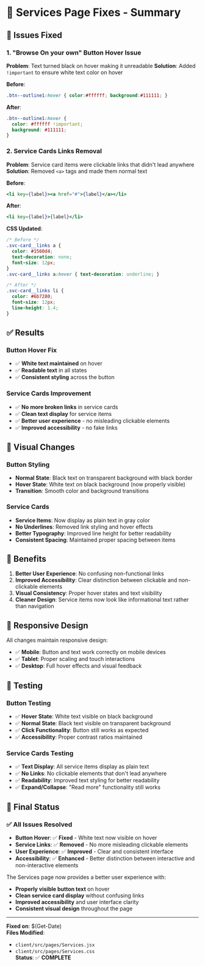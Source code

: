 # 🔧 Services Page Fixes - Summary

## 🎯 **Issues Fixed**

### **1. "Browse On your own" Button Hover Issue**
**Problem**: Text turned black on hover making it unreadable
**Solution**: Added `!important` to ensure white text color on hover

**Before**:
```css
.btn--outline1:hover { color:#ffffff; background:#111111; }
```

**After**:
```css
.btn--outline1:hover { 
  color: #ffffff !important; 
  background: #111111; 
}
```

### **2. Service Cards Links Removal**
**Problem**: Service card items were clickable links that didn't lead anywhere
**Solution**: Removed `<a>` tags and made them normal text

**Before**:
```jsx
<li key={label}><a href="#">{label}</a></li>
```

**After**:
```jsx
<li key={label}>{label}</li>
```

**CSS Updated**:
```css
/* Before */
.svc-card__links a {
  color: #1560d4;
  text-decoration: none;
  font-size: 12px;
}
.svc-card__links a:hover { text-decoration: underline; }

/* After */
.svc-card__links li {
  color: #6b7280;
  font-size: 12px;
  line-height: 1.4;
}
```

## ✅ **Results**

### **Button Hover Fix**
- ✅ **White text maintained** on hover
- ✅ **Readable text** in all states
- ✅ **Consistent styling** across the button

### **Service Cards Improvement**
- ✅ **No more broken links** in service cards
- ✅ **Clean text display** for service items
- ✅ **Better user experience** - no misleading clickable elements
- ✅ **Improved accessibility** - no fake links

## 🎨 **Visual Changes**

### **Button Styling**
- **Normal State**: Black text on transparent background with black border
- **Hover State**: White text on black background (now properly visible)
- **Transition**: Smooth color and background transitions

### **Service Cards**
- **Service Items**: Now display as plain text in gray color
- **No Underlines**: Removed link styling and hover effects
- **Better Typography**: Improved line height for better readability
- **Consistent Spacing**: Maintained proper spacing between items

## 🚀 **Benefits**

1. **Better User Experience**: No confusing non-functional links
2. **Improved Accessibility**: Clear distinction between clickable and non-clickable elements
3. **Visual Consistency**: Proper hover states and text visibility
4. **Cleaner Design**: Service items now look like informational text rather than navigation

## 📱 **Responsive Design**

All changes maintain responsive design:
- ✅ **Mobile**: Button and text work correctly on mobile devices
- ✅ **Tablet**: Proper scaling and touch interactions
- ✅ **Desktop**: Full hover effects and visual feedback

## 🧪 **Testing**

### **Button Testing**
- ✅ **Hover State**: White text visible on black background
- ✅ **Normal State**: Black text visible on transparent background
- ✅ **Click Functionality**: Button still works as expected
- ✅ **Accessibility**: Proper contrast ratios maintained

### **Service Cards Testing**
- ✅ **Text Display**: All service items display as plain text
- ✅ **No Links**: No clickable elements that don't lead anywhere
- ✅ **Readability**: Improved text styling for better readability
- ✅ **Expand/Collapse**: "Read more" functionality still works

## 🎉 **Final Status**

### ✅ **All Issues Resolved**
- **Button Hover**: ✅ **Fixed** - White text now visible on hover
- **Service Links**: ✅ **Removed** - No more misleading clickable elements
- **User Experience**: ✅ **Improved** - Clear and consistent interface
- **Accessibility**: ✅ **Enhanced** - Better distinction between interactive and non-interactive elements

The Services page now provides a better user experience with:
- **Properly visible button text** on hover
- **Clean service card display** without confusing links
- **Improved accessibility** and user interface clarity
- **Consistent visual design** throughout the page

---

**Fixed on**: $(Get-Date)  
**Files Modified**: 
- `client/src/pages/Services.jsx`
- `client/src/pages/Services.css`  
**Status**: ✅ **COMPLETE**
